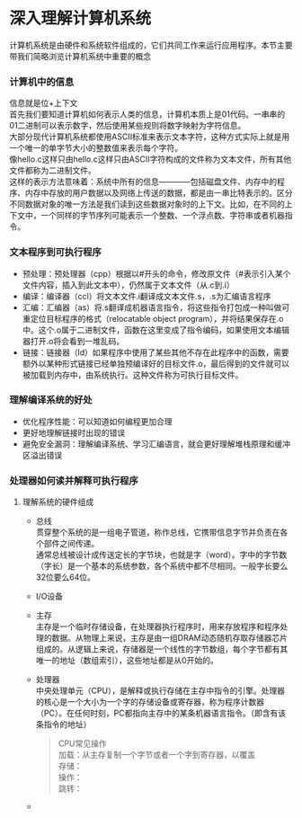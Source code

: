 # 深入理解计算机系统
计算机系统是由硬件和系统软件组成的，它们共同工作来运行应用程序。本节主要带我们简略浏览计算机系统中重要的概念
### 计算机中的信息
信息就是位+上下文  
首先我们要知道计算机如何表示人类的信息，计算机本质上是01代码。一串串的01二进制可以表示数字，然后使用某些规则将数字映射为字符信息。  
大部分现代计算机系统都使用ASCII标准来表示文本字符，这种方式实际上就是用一个唯一的单字节大小的整数值来表示每个字符。  
像hello.c这样只由hello.c这样只由ASCII字符构成的文件称为文本文件，所有其他文件都称为二进制文件。  
这样的表示方法意味着：系统中所有的信息————包括磁盘文件、内存中的程序、内存中存放的用户数据以及网络上传送的数据，都是由一串比特表示的。区分不同数据对象的唯一方法是我们读到这些数据对象时的上下文。比如，在不同的上下文中，一个同样的字节序列可能表示一个整数、一个浮点数、字符串或者机器指令。
### 文本程序到可执行程序
- 预处理：预处理器（cpp）根据以#开头的命令，修改原文件（#表示引入某个文件内容，插入到此文本中），仍然属于文本文件（从.c到.i）
- 编译：编译器（ccl）将文本文件.i翻译成文本文件.s，.s为汇编语言程序
- 汇编：汇编器（as）将.s翻译成机器语言指令，将这些指令打包成一种叫做可重定位目标程序的格式（relocatable object program），并将结果保存在.o中。这个.o属于二进制文件，函数在这里变成了指令编码，如果使用文本编辑器打开.o将会看到一堆乱码。
- 链接：链接器（ld）如果程序中使用了某些其他不存在此程序中的函数，需要额外以某种形式链接已经单独预编译好的目标文件.o，最后得到的文件就可以被加载到内存中，由系统执行。这种文件称为可执行目标文件。
### 理解编译系统的好处
- 优化程序性能：可以知道如何编程更加合理
- 更好地理解链接时出现的错误
- 避免安全漏洞：理解编译系统、学习汇编语言，就会更好理解堆栈原理和缓冲区溢出错误
### 处理器如何读并解释可执行程序
1. 理解系统的硬件组成  
    - 总线  
贯穿整个系统的是一组电子管道，称作总线，它携带信息字节并负责在各个部件之间传递。  
通常总线被设计成传送定长的字节块，也就是字（word）。字中的字节数（字长）是一个基本的系统参数，各个系统中都不尽相同。一般字长要么32位要么64位。
    - I/O设备  
    - 主存  
主存是一个临时存储设备，在处理器执行程序时，用来存放程序和程序处理的数据。从物理上来说，主存是由一组DRAM动态随机存取存储器芯片组成的。从逻辑上来说，存储器是一个线性的字节数组，每个字节都有其唯一的地址（数组索引），这些地址都是从0开始的。
    - 处理器  
中央处理单元（CPU），是解释或执行存储在主存中指令的引擎。处理器的核心是一个大小为一个字的存储设备或寄存器，称为程序计数器（PC）。在任何时刻，PC都指向主存中的某条机器语言指令。（即含有该条指令的地址）  
        > CPU常见操作  
        > 加载：从主存复制一个字节或者一个字到寄存器，以覆盖  
        > 存储：  
        > 操作：  
        > 跳转：
    
    - 

